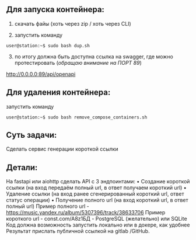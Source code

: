 
## Для запуска контейнера:
1) скачать файы (хоть через zip / хоть через CLI)

2) запустить команду 
```console
user@station:~$ sudo bash dup.sh 
```
3) по итогу должна быть доступна ссылка на swagger, где можно протестировать (_обращаю внимание на ПОРТ 89_)

http://0.0.0.0:89/api/openapi

## Для удаления контейнера:
запустить команду 
```console
user@station:~$ sudo bash remove_compose_containers.sh
```


## Суть задачи:
Сделать сервис генерации короткой ссылки

## Детали:
На fastapi или aiohttp сделать API с 3 эндпоинтами:
    • Создание короткой ссылки (на вход передаём полный url, в ответ получаем короткий url)
    • Удаление ссылки (на вход ранее сгенерированный короткий url, ответ статус операции)
    • Получение полного url (на вход короткий url, в ответ полный url)
Пример полного url - https://music.yandex.ru/album/5307396/track/38633706 Пример короткого url - const.com/A8z1БД - PostgreSQL (желательно) или SQLite Код должна возможность запустить локально или в докере, как удобнее
Результат прислать публичной ссылкой на gitlab /GitHub.



